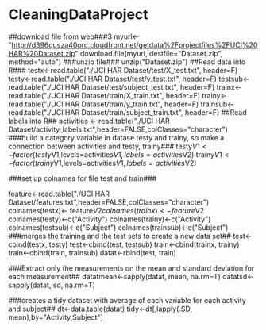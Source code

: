CleaningDataProject
===================
##download file from web###3
myurl<-"http://d396qusza40orc.cloudfront.net/getdata%2Fprojectfiles%2FUCI%20HAR%20Dataset.zip"
download.file(myurl, destfile="Dataset.zip", method="auto")
###unzip file###
unzip("Dataset.zip")
##Read data into R###
testx<-read.table("./UCI HAR Dataset/test/X_test.txt", header=F)
testy<-read.table("./UCI HAR Dataset/test/y_test.txt", header=F)
testsub<-read.table("./UCI HAR Dataset/test/subject_test.txt", header=F)
trainx<-read.table("./UCI HAR Dataset/train/X_train.txt", header=F)
trainy<-read.table("./UCI HAR Dataset/train/y_train.txt", header=F)
trainsub<-read.table("./UCI HAR Dataset/train/subject_train.txt", header=F)
##Read labels into R##
activities <- read.table("./UCI HAR Dataset/activity_labels.txt",header=FALSE,colClasses="character")
###build a category variable in datase testy and trainy, so make a connection between activities and testy, trainy###
testy$V1 <- factor(testy$V1,levels=activities$V1,labels=activities$V2)
trainy$V1 <- factor(trainy$V1,levels=activities$V1,labels=activities$V2)

###set up colnames for file test and train###

feature<-read.table("./UCI HAR Dataset/features.txt",header=FALSE,colClasses="character")
colnames(testx)<- feature$V2
colnames(trainx)<- feature$V2
colnames(testy)<-c("Activity")
colnames(trainy)<-c("Activity")
colnames(testsub)<-c("Subject")
colnames(trainsub)<-c("Subject")
###merges the training and the test sets to create a new data set##
test<-cbind(testx, testy)
test<-cbind(test, testsub)
train<-cbind(trainx, trainy)
train<-cbind(train, trainsub)
datat<-rbind(test, train)

###Extract only the measurements on the mean and standard deviation for each measurement##
datatmean<-sapply(datat, mean, na.rm=T)
datatsd<-sapply(datat, sd, na.rm=T)

###creates a tidy dataset with average of each variable for each activity and subject##
dt<-data.table(datat)
tidy<-dt[,lapply(.SD, mean),by="Activity,Subject"]

